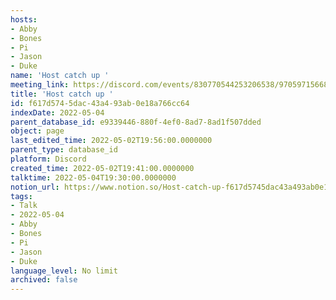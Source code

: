 ```yaml
---
hosts:
- Abby
- Bones
- Pi
- Jason
- Duke
name: 'Host catch up '
meeting_link: https://discord.com/events/830770544253206538/970597156681568276
title: 'Host catch up '
id: f617d574-5dac-43a4-93ab-0e18a766cc64
indexDate: 2022-05-04
parent_database_id: e9339446-880f-4ef0-8ad7-8ad1f507dded
object: page
last_edited_time: 2022-05-02T19:56:00.0000000
parent_type: database_id
platform: Discord
created_time: 2022-05-02T19:41:00.0000000
talktime: 2022-05-04T19:30:00.0000000
notion_url: https://www.notion.so/Host-catch-up-f617d5745dac43a493ab0e18a766cc64
tags:
- Talk
- 2022-05-04
- Abby
- Bones
- Pi
- Jason
- Duke
language_level: No limit
archived: false
---
```





